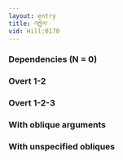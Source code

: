 ```yaml
---
layout: entry
title: འཁྱེལ་
vid: Hill:0170
---
```

### Dependencies (N = 0)


### Overt 1-2


### Overt 1-2-3


### With oblique arguments


### With unspecified obliques
